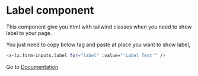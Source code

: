 # Label component
This component give you html with tailwind classes when you need to show label to your page.


You just need to copy below tag and paste at place you want to show label,

```bash
<x-lx.form-inputs.label for="label" :value="'Label Text'" />
```

Go to [Documentation](../README.md)